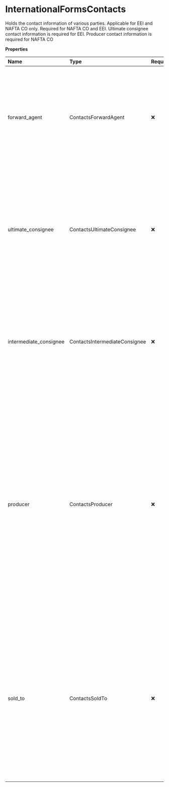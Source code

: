 # InternationalFormsContacts

Holds the contact information of various parties. Applicable for EEI and NAFTA CO only. Required for NAFTA CO and EEI. Ultimate consignee contact information is required for EEI. Producer contact information is required for NAFTA CO

**Properties**

| Name                   | Type                          | Required | Description                                                                                                                                                                                                                                                                                                                                                                  |
| :--------------------- | :---------------------------- | :------- | :--------------------------------------------------------------------------------------------------------------------------------------------------------------------------------------------------------------------------------------------------------------------------------------------------------------------------------------------------------------------------- |
| forward_agent          | ContactsForwardAgent          | ❌       | The forwarding agent is the company or person acting as agent in the trans-shipping of freight to the destination country or territory. Applicable for EEI form only.                                                                                                                                                                                                        |
| ultimate_consignee     | ContactsUltimateConsignee     | ❌       | The ultimate consignee is the person or company who receives the goods for end-use or the person or company listed on the export license. This is the end-user of the goods. Applicable for EEI form only.                                                                                                                                                                   |
| intermediate_consignee | ContactsIntermediateConsignee | ❌       | The intermediate consignee is the person or company in the importing country or territory that makes final delivery to the ultimate consignee. Applicable for EEI form only.                                                                                                                                                                                                 |
| producer               | ContactsProducer              | ❌       | Information of the producer. The NAFTA Certificate of Origin must be completed, signed, and dated by the exporter. When the Certificate is completed by the producer for use by the exporter, it must be completed, signed, and dated by the producer. The date must be the date the Certificate was completed and signed. Applies to NAFTA CO. Required for NAFTA CO forms. |
| sold_to                | ContactsSoldTo                | ❌       | SoldTo Container. The Sold To party's country code must be the same as the Ship To party's country code with the exception of Canada and satellite countries. Applies to Invoice and NAFTA CO Forms. Required if Invoice or NAFTA CO (International Form) is requested.                                                                                                      |

<!-- This file was generated by liblab | https://liblab.com/ -->
